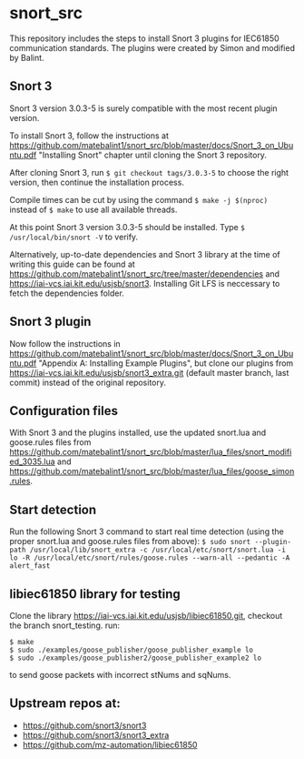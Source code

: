 # snort_src

This repository includes the steps to install Snort 3 plugins for IEC61850 communication standards. The plugins were created by Simon and modified by Balint.

Snort 3
-------------

Snort 3 version 3.0.3-5 is surely compatible with the most recent plugin version. 

To install Snort 3, follow the instructions at https://github.com/matebalint1/snort_src/blob/master/docs/Snort_3_on_Ubuntu.pdf "Installing Snort" chapter until cloning the Snort 3 repository.

After cloning Snort 3, run `$ git checkout tags/3.0.3-5` to choose the right version, then continue the installation process.

Compile times can be cut by using the command `$ make -j $(nproc)` instead of `$ make` to use all available threads.

At this point Snort 3 version 3.0.3-5 should be installed. Type `$ /usr/local/bin/snort -V` to verify.

Alternatively, up-to-date dependencies and Snort 3 library at the time of writing this guide can be found at https://github.com/matebalint1/snort_src/tree/master/dependencies and https://iai-vcs.iai.kit.edu/usjsb/snort3. Installing Git LFS is neccessary to fetch the dependencies folder.

Snort 3 plugin
-------------

Now follow the instructions in https://github.com/matebalint1/snort_src/blob/master/docs/Snort_3_on_Ubuntu.pdf "Appendix A: Installing Example Plugins", but clone our plugins from https://iai-vcs.iai.kit.edu/usjsb/snort3_extra.git (default master branch, last commit) instead of the original repository.

Configuration files
-------------

With Snort 3 and the plugins installed, use the updated snort.lua and goose.rules files from https://github.com/matebalint1/snort_src/blob/master/lua_files/snort_modified_3035.lua and https://github.com/matebalint1/snort_src/blob/master/lua_files/goose_simon.rules.

Start detection
-------------

Run the following Snort 3 command to start real time detection (using the proper snort.lua and goose.rules files from above):
`$ sudo snort --plugin-path /usr/local/lib/snort_extra -c /usr/local/etc/snort/snort.lua -i lo -R /usr/local/etc/snort/rules/goose.rules --warn-all --pedantic -A alert_fast`

libiec61850 library for testing
-------------

Clone the library https://iai-vcs.iai.kit.edu/usjsb/libiec61850.git, checkout the branch snort_testing.
run:
```
$ make
$ sudo ./examples/goose_publisher/goose_publisher_example lo
$ sudo ./examples/goose_publisher2/goose_publisher_example2 lo
```
to send goose packets with incorrect stNums and sqNums.


Upstream repos at:
-------------

* https://github.com/snort3/snort3
* https://github.com/snort3/snort3_extra
* https://github.com/mz-automation/libiec61850



